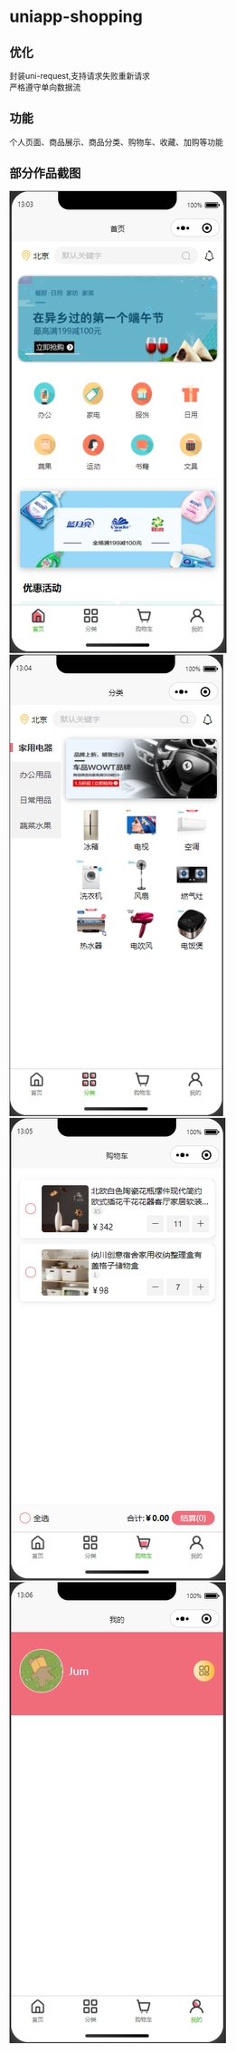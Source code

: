 # uniapp-shopping

## 优化  
封装uni-request,支持请求失败重新请求  
严格遵守单向数据流

## 功能
个人页面、商品展示、商品分类、购物车、收藏、加购等功能

## 部分作品截图
![首页](https://github.com/JumSama/uniapp-shopping/blob/main/img/1.PNG)
![分类](https://github.com/JumSama/uniapp-shopping/blob/main/img/2.PNG)
![购物车](https://github.com/JumSama/uniapp-shopping/blob/main/img/3.PNG)
![我的](https://github.com/JumSama/uniapp-shopping/blob/main/img/4.PNG)
